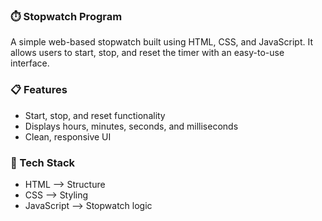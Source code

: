### ⏱️ Stopwatch Program

A simple web-based stopwatch built using HTML, CSS, and JavaScript.
It allows users to start, stop, and reset the timer with an easy-to-use interface.

### 📋 Features

- Start, stop, and reset functionality
- Displays hours, minutes, seconds, and milliseconds
- Clean, responsive UI

### 🧠 Tech Stack

- HTML –> Structure
- CSS –> Styling
- JavaScript –> Stopwatch logic
